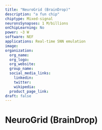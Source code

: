 ```yaml
---
title: "NeuroGrid (BrainDrop)"
description: "a fun chip"
chiptype: Mixed-signal
neuronsSynapses: 1 M/billions
onChipLearning: No
power: ~3 W
software: NEF
applications: Real-time SNN emulation
image:
organization:
  org_name:
  org_logo:
  org_website:
  group_name:
  social_media_links:
    linkedin:
    twitter:
    wikipedia:
  product_page_link:
draft: false
---
```


# NeuroGrid (BrainDrop)

